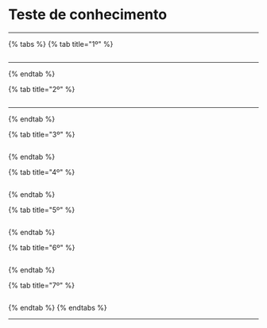 # Teste de conhecimento

***

{% tabs %}
{% tab title="1º" %}
<figure><img src="../../.gitbook/assets/image (42) (1).png" alt=""><figcaption></figcaption></figure>

***
{% endtab %}

{% tab title="2º" %}
<figure><img src="../../.gitbook/assets/image (41) (1).png" alt=""><figcaption></figcaption></figure>

***
{% endtab %}

{% tab title="3º" %}
<figure><img src="../../.gitbook/assets/image (7) (1) (1) (1) (1).png" alt=""><figcaption></figcaption></figure>
{% endtab %}

{% tab title="4º" %}
<figure><img src="../../.gitbook/assets/image (8) (1) (1) (1) (1).png" alt=""><figcaption></figcaption></figure>
{% endtab %}

{% tab title="5º" %}
<figure><img src="../../.gitbook/assets/image (18) (1) (1).png" alt=""><figcaption></figcaption></figure>
{% endtab %}

{% tab title="6º" %}
<figure><img src="../../.gitbook/assets/image (19) (1) (1).png" alt=""><figcaption></figcaption></figure>
{% endtab %}

{% tab title="7º" %}
<figure><img src="../../.gitbook/assets/image (20) (1) (1).png" alt=""><figcaption></figcaption></figure>
{% endtab %}
{% endtabs %}

***
